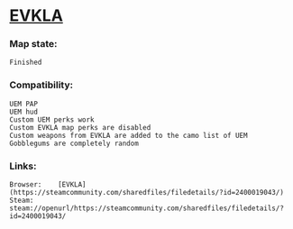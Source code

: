 # [EVKLA](https://steamcommunity.com/sharedfiles/filedetails/?id=2400019043/)

### Map state:
	Finished

### Compatibility:
    UEM PAP
    UEM hud
    Custom UEM perks work
    Custom EVKLA map perks are disabled
    Custom weapons from EVKLA are added to the camo list of UEM
    Gobblegums are completely random

### Links:
	Browser:	[EVKLA](https://steamcommunity.com/sharedfiles/filedetails/?id=2400019043/)
	Steam:		steam://openurl/https://steamcommunity.com/sharedfiles/filedetails/?id=2400019043/